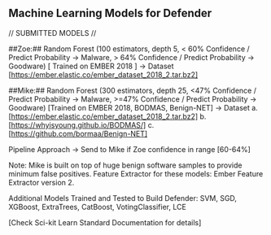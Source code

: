 
## Machine Learning Models for Defender ##

// SUBMITTED MODELS //

##Zoe:## 
Random Forest (100 estimators, depth 5, < 60% Confidence / Predict Probability -> Malware, > 64% Confidence / Predict Probability -> Goodware) 
[ Trained on EMBER 2018 ] -> Dataset [https://ember.elastic.co/ember_dataset_2018_2.tar.bz2] 

##Mike:##
 Random Forest (300 estimators, depth 25, <47% Confidence / Predict Probability -> Malware, >=47% Confidence / Predict Probability -> Goodware) 
[Trained on EMBER 2018, BODMAS, Benign-NET] ->
Dataset a. [https://ember.elastic.co/ember_dataset_2018_2.tar.bz2] 
	b. [https://whyisyoung.github.io/BODMAS/]
	c. [https://github.com/bormaa/Benign-NET]

Pipeline Approach -> 
Send to Mike if Zoe confidence in range [60-64%]

Note: 
Mike is built on top of huge benign software samples to provide minimum false positives.
Feature Extractor for these models: Ember Feature Extractor version 2.

Additional Models Trained and Tested to Build Defender:
SVM, SGD, XGBoost, ExtraTrees, CatBoost, VotingClassifier, LCE

[Check Sci-kit Learn Standard Documentation for details]
